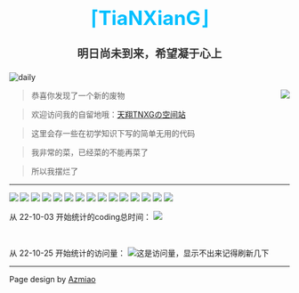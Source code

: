 <div align="center">
  <h1 style="color:#00BFFF;font-size:35px">⌈TiaNXianG⌋</h1>
  <h3 style="color:#333333;font-size:20px">明日尚未到来，希望凝于心上
</div>

![daily](https://api.prts.top/v1/img/wallpaper/)

<a href="https://github.com/TNXG">
  <img align="right" src="https://github-readme-stats-azmiao.vercel.app/api?username=TNXG&theme=buefy&show_icons=true&count_private=true" />
</a>

>恭喜你发现了一个新的废物

>欢迎访问我的自留地哦：<a href="https://blog.tnxg.top" target="_blank">天翔TNXGの空间站</a>

>这里会存一些在初学知识下写的简单无用的代码

>我非常的菜，已经菜的不能再菜了

>所以我摆烂了

----

<a href="https://wakatime.com/@tnxg">
  <img align="left" src="https://wakatime.com/share/@TNXG/d02e03cf-37e4-4415-9226-87ff79d40804.svg" />
</a>

[![](https://img.shields.io/badge/Windows-11-0078D4?style=flat-square&logo=Windows%2011)](https://www.microsoft.com/windows/get-windows-11/) [![](https://img.shields.io/badge/Ubuntu-E95420?style=flat-square&logo=Ubuntu)](https://ubuntu.com/) [![](https://img.shields.io/badge/IDE-Visual%20Studio%20Code-blue?style=flat-square&logo=visual-studio-code)](https://code.visualstudio.com/) [![](https://img.shields.io/badge/Android-9-00E886?style=flat-square&logo=Android)](https://android.com/) [![](https://img.shields.io/badge/Browser-Microsoft%20Edge-0078D7?style=flat-square&logo=Microsoft-Edge)](https://www.microsoft.com/zh-cn/edge/) [![](https://img.shields.io/badge/Video-Bilibili-00A1D6?style=flat-square&logo=Bilibili)](https://www.bilibili.com/) [![](https://img.shields.io/badge/Language-PHP-777BB4?style=flat-square&logo=PHP)](https://www.php.net/) [![](https://img.shields.io/badge/Language-Python-3776AB?style=flat-square&logo=python)](https://www.python.org/) [![](https://img.shields.io/badge/Language-JavaScript-F7DF1E?style=flat-square&logo=JavaScript)](https://developer.mozilla.org/zh-CN/docs/learn/JavaScript) [![](https://img.shields.io/badge/Language-HTML5-E34F26?style=flat-square&logo=HTML5)](https://www.w3.org/) [![](https://img.shields.io/badge/ServerLess-Netlify-00C7B7?style=flat-square&logo=Netlify)](https://www.netlify.com/) [![](https://img.shields.io/badge/DNS-CloudFlare-F38020?style=flat-square&logo=CloudFlare)](https://www.cloudflare.com) [![](https://img.shields.io/badge/NGINX-009639?style=flat-square&logo=NGINX)](https://nginx.org/) [![](https://img.shields.io/badge/ThinkPad-EE2624?style=flat-square&logo=ThinkPad)](https://www.lenovo.com.cn/) 

<p>
    从 22-10-03 开始统计的coding总时间：
    <a href="https://wakatime.com/@tnxg">
        <img src="https://wakatime.com/badge/user/4a671fe1-89e5-4c3d-acdd-6a423297698f.svg" />
    </a>
</p>
<br>
<p>
    从 22-10-25 开始统计的访问量：
    <img src="https://visitor-badge.glitch.me/badge?page_id=tnxg" alt="这是访问量，显示不出来记得刷新几下" />
</p>
  
----

Page design by [Azmiao](https://github.com/azmiao/azmiao/)